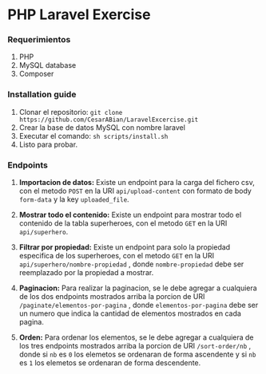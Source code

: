 # PHP Laravel Exercise


### Requerimientos
1. PHP
2. MySQL database
3. Composer


### Installation guide

1. Clonar el repositorio:
`git clone https://github.com/CesarABian/LaravelExcercise.git`
2. Crear la base de datos MySQL con nombre laravel
4. Executar el comando: `sh scripts/install.sh`
5. Listo para probar.

### Endpoints

1. **Importacion de datos:**
Existe un endpoint para la carga del fichero csv, con el metodo `POST` en la URI `api/upload-content` con formato de body `form-data` y la key `uploaded_file`.

2. **Mostrar todo el contenido:**
Existe un endpoint para mostrar todo el contenido de la tabla superheroes, con el metodo `GET` en la URI `api/superhero`.

3. **Filtrar por propiedad:**
Existe un endpoint para solo la propiedad especifica de los superheroes, con el metodo `GET` en la URI `api/superhero/nombre-propiedad` , donde `nombre-propiedad` debe ser reemplazado por la propiedad a mostrar.

4. **Paginacion:**
Para realizar la paginacion, se le debe agregar a cualquiera de los dos endpoints mostrados arriba la porcion de URI `/paginate/elementos-por-pagina` , donde `elementos-por-pagina` debe ser un numero que indica la cantidad de elementos mostrados en cada pagina.

5. **Orden:**
Para ordenar los elementos, se le debe agregar a cualquiera de los tres endpoints mostrados arriba la porcion de URI `/sort-order/nb` , donde si `nb` es `0` los elemetos se ordenaran de forma ascendente y si `nb` es `1` los elemetos se ordenaran de forma descendente.